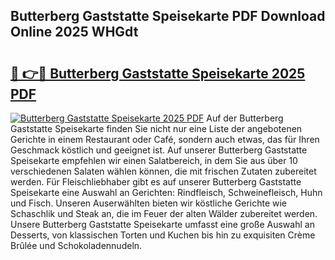 ## Butterberg Gaststatte Speisekarte PDF Download Online 2025 WHGdt

# <h2><a href="http://gc6k6f.nevu.top/?p=Butterberg+Gaststatte+Speisekarte">🔗 👉🔴 Butterberg Gaststatte Speisekarte 2025 PDF</a></h2>

[![Butterberg Gaststatte Speisekarte 2025 PDF](https://i.imgur.com/dBaPXMq.png)](http://gc6k6f.nevu.top/?p=Butterberg+Gaststatte+Speisekarte)
Auf der Butterberg Gaststatte Speisekarte finden Sie nicht nur eine Liste der angebotenen Gerichte in einem Restaurant oder Café, sondern auch etwas, das für Ihren Geschmack köstlich und geeignet ist. Auf unserer Butterberg Gaststatte Speisekarte empfehlen wir einen Salatbereich, in dem Sie aus über 10 verschiedenen Salaten wählen können, die mit frischen Zutaten zubereitet werden. Für Fleischliebhaber gibt es auf unserer Butterberg Gaststatte Speisekarte eine Auswahl an Gerichten: Rindfleisch, Schweinefleisch, Huhn und Fisch. Unseren Auserwählten bieten wir köstliche Gerichte wie Schaschlik und Steak an, die im Feuer der alten Wälder zubereitet werden. Unsere Butterberg Gaststatte Speisekarte umfasst eine große Auswahl an Desserts, von klassischen Torten und Kuchen bis hin zu exquisiten Crème Brûlée und Schokoladennudeln.
